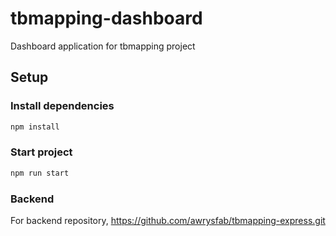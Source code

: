 # tbmapping-dashboard

Dashboard application for tbmapping project

## Setup
### Install dependencies
```bash
npm install
```

### Start project
```bash
npm run start
```

### Backend
For backend repository, https://github.com/awrysfab/tbmapping-express.git
